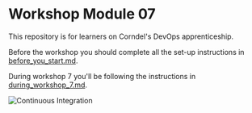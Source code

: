 # Workshop Module 07

This repository is for learners on Corndel's DevOps apprenticeship.

Before the workshop you should complete all the set-up instructions in [before_you_start.md](./before_you_start.md).

During workshop 7 you'll be following the instructions in [during_workshop_7.md](./during_workshop_7.md).

![Continuous Integration](https://github.com/hbeard84/DevOps-Course-Workshop-Module-07-Learners/workflows/Continuous%20Integration/badge.svg)
